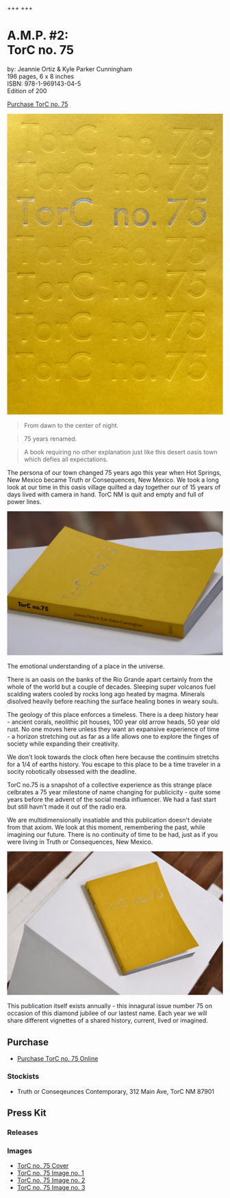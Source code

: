 +++
+++


# A.M.P. #2: <br/>TorC no. 75 


by: Jeannie Ortiz & Kyle Parker Cunningham<br/> 
196 pages, 6 x 8 inches<br/>
ISBN: 978-1-969143-04-5<br/>
Edition of 200<br/>

[Purchase TorC no. 75](https://shop.torc.art/agile-meteor-press)


![A yellow uncoated cardstock soft cover book with foil stamped title: TorC no.75 as well as blind debossing of the same title](torc75-cover.webp "TorC no.75 Cover")

>From dawn to the center of night.

>75 years renamed.

>A book requiring no other explanation just like this desert oasis town which defies all expectations.


The persona of our town changed 75 years ago this year when Hot Springs, New Mexico became Truth or Consequences, New Mexico. We took a long look at our time in this oasis village quilted a day together our of 15 years of days lived with camera in hand. TorC NM is quit and empty and full of power lines.


![TorC no.75](torc75-1.webp "TorC no. 75 Book")


The emotional understanding of a place in the universe.

There is an oasis on the banks of the Rio Grande apart certainly from the whole of the world but a couple of decades. Sleeping super volcanos fuel scalding waters cooled by rocks long ago heated by magma. Minerals disolved heavily before reaching the surface healing bones in weary souls. 

The geology of this place enforces a timeless. There is a deep history hear - ancient corals, neolithic pit houses, 100 year old arrow heads, 50 year old rust. No one moves here unless they want an expansive experience of time - a horizon stretching out as far as a life allows one to explore the finges of society while expanding their creativity. 

We don't look towards the clock often here because the continuim stretchs for a 1/4 of earths history. You escape to this place to be a time traveler in a socity robotically obsessed with the deadline. 

TorC no.75 is a snapshot of a collective experience as this strange place celbrates a 75 year milestone of name changing for publicicity - quite some years before the advent of the social media influencer. We had a fast start but still havn't made it out of the radio era.   

We are multidimensionally insatiable and this publication doesn't deviate from that axiom. We look at this moment, remembering the past, while imagining our future. There is no continuity of time to be had, just as if you were living in Truth or Consequences, New Mexico. 


![TorC no.75](torc75-2.webp "TorC no.75 Book")

This publication itself exists annually - this innagural issue number 75 on occasion of this diamond jubilee of our lastest name. Each year we will share different vignettes of a shared history, current, lived or imagined. 


## Purchase

- [Purchase TorC no. 75 Online](https://shop.torc.art/agile-meteor-press)

### Stockists

- Truth or Conseqeunces Contemporary, 312 Main Ave, TorC NM 87901


## Press Kit

### Releases

### Images

- [TorC no. 75 Cover](torc75-cover.webp)
- [TorC no. 75 Image no. 1](torc75-1.webp)
- [TorC no. 75 Image no. 2](torc75-2.webp)
- [TorC no. 75 Image no. 3](torc75-3.webp)
